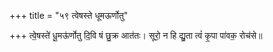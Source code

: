 +++
title = "५९ त्वेषस्ते धूमऊर्णोतु"

+++
त्वे॒षस्ते॑ धू॒मऊ॑र्णोतु दि॒वि षं छु॒क्र आत॑तः। सूरो॒ न हि द्यु॒ता त्वं॑ कृ॒पा पा॑वक॒ रोच॑से॥
